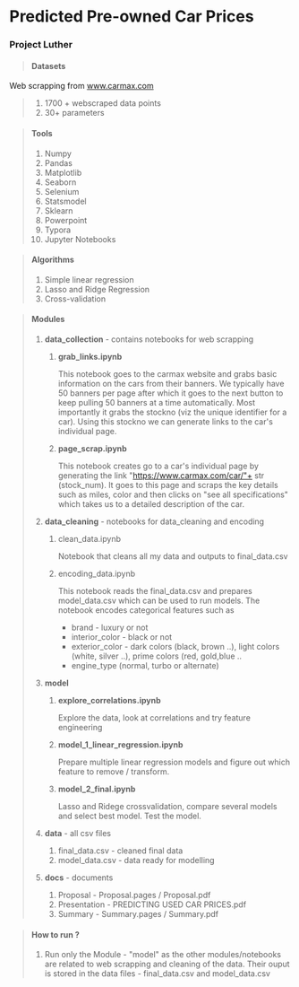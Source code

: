 # Predicted Pre-owned Car Prices

### Project Luther

> #### Datasets
Web scrapping from www.carmax.com
>  1.  1700 + webscraped data points
>  2.  30+ parameters



> #### Tools
>
> 1. Numpy
> 2. Pandas
> 3. Matplotlib
> 4. Seaborn
> 5. Selenium
> 6. Statsmodel
> 7. Sklearn
> 8. Powerpoint
> 9. Typora
> 10. Jupyter Notebooks



> #### Algorithms
>
> 1. Simple linear regression
> 2. Lasso and Ridge Regression
> 3. Cross-validation



> #### Modules 
>
> 1. **data_collection** - contains notebooks for web scrapping 
>
>    1. **grab_links.ipynb** 
>
>       This notebook goes to the carmax website and grabs basic information on the cars from their banners. We typically have 50 banners per page after which it goes to the next button to keep pulling 50 banners at a time automatically. Most importantly it grabs the stockno (viz the unique identifier for a car).  Using this stockno we can generate links to the car's individual page. 
>
>    2. **page_scrap.ipynb**
>
>       This notebook creates go to a car's individual page by generating the link "https://www.carmax.com/car/"+ str (stock_num). It goes to this page and scraps the key details such as miles, color and then clicks on "see all  specifications" which takes us to a detailed description of the car.
>
> 2. **data_cleaning** - notebooks for data_cleaning and encoding
>
>    1. clean_data.ipynb
>
>       Notebook that cleans all my data and outputs to final_data.csv
>
>    2. encoding_data.ipynb
>
>       This notebook reads the final_data.csv and prepares model_data.csv which can be used to run models. The notebook encodes categorical features such as 
>
>       - brand - luxury or not 
>       - interior_color - black or not
>       - exterior_color - dark colors (black, brown ..), light colors (white, silver ..), prime colors (red, gold,blue ..
>       - engine_type (normal, turbo or alternate)
>
> 3. **model**
>
>    1. **explore_correlations.ipynb**
>
>       Explore  the data, look at correlations and try feature engineering
>
>    2. **model_1_linear_regression.ipynb**
>
>       Prepare multiple linear regression models and figure out which feature to remove / transform.
>
>    3. **model_2_final.ipynb**
>
>       Lasso and Ridege crossvalidation, compare several models and select best model. Test the model.
>
> 4. **data** - all csv files 
>
>    1. final_data.csv - cleaned final data
>    2. model_data.csv - data ready for modelling
>
> 5. **docs** - documents 
>
>    1. Proposal - Proposal.pages / Proposal.pdf
>    2. Presentation - PREDICTING USED CAR PRICES.pdf
>    3. Summary - Summary.pages / Summary.pdf
>



> #### How to run ?
>
> 1. Run only the Module - "model" as the other modules/notebooks are related to web scrapping and
>     cleaning of the data. Their ouput is stored in the data files - final_data.csv and model_data.csv 

